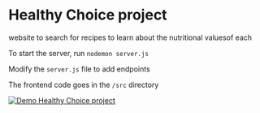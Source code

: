 # Healthy Choice project

website to search for recipes to learn about the nutritional values ​​of each

To start the server, run `nodemon server.js`

Modify the `server.js` file to add endpoints

The frontend code goes in the `/src` directory

[![Demo Healthy Choice project](https://i.ytimg.com/vi/gx2g9DN1hTw/hqdefault.jpg?sqp=-oaymwEjCPYBEIoBSFryq4qpAxUIARUAAAAAGAElAADIQj0AgKJDeAE=&rs=AOn4CLAfFxSYE5560h_tg3V6x7ySZmNOpg)](https://www.youtube.com/watch?v=gx2g9DN1hTw)
